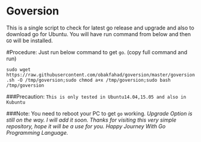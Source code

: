 Goversion
======
This is a single script to check for latest go release and upgrade and also to download go for Ubuntu. You will have run command from below and then `GO` will be installed. 

#Procedure:
Just run below command to get `go`. (copy full command and run)

`sudo wget https://raw.githubusercontent.com/obakfahad/goversion/master/goversion.sh -O /tmp/goversion;sudo chmod a+x /tmp/goversion;sudo bash /tmp/goversion`

###Precaution:
`This is only tested in Ubuntu14.04,15.05 and also in Kubuntu`

###Note: 
You need to reboot your PC to get `go` working.
*Upgrade Option is still on the way. I will add it soon. Thanks for visiting this very simple repository, hope it will be a use for you. Happy Journey With Go Programming Language.*
